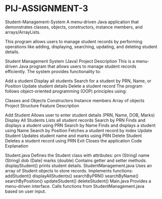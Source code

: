 # PIJ-ASSIGNMENT-3
Student-Management-System
A menu-driven Java application that demonstrates classes, objects, constructors, instance members, and arrays/ArrayLists.

This program allows users to manage student records by performing operations like adding, displaying, searching, updating, and deleting student details.

Student Management System (Java)
Project Description
This is a menu-driven Java program that allows users to manage student records efficiently. The system provides functionality to:

Add a student
Display all students
Search for a student by PRN, Name, or Position
Update student details
Delete a student record
The program follows object-oriented programming (OOP) principles using:

Classes and Objects
Constructors
Instance members
Array of objects
Project Structure
Feature Description

Add Student Allows user to enter student details (PRN, Name, DOB, Marks)
Display All Students Lists all student records
Search by PRN Finds and displays a student using PRN
Search by Name Finds and displays a student using Name
Search by Position Fetches a student record by index
Update Student Updates student name and marks using PRN
Delete Student Deletes a student record using PRN
Exit Closes the application
Code Explanation

Student.java Defines the Student class with attributes: prn (String) name (String) dob (Date) marks (double) Contains getter and setter methods. displayStudent() prints student details.
StudentManagement.java Uses an array of Student objects to store records. Implements functions: addStudent() displayAllStudents() searchByPRN() searchByName() searchByPosition() updateStudent() deleteStudent()
Main.java Provides a menu-driven interface. Calls functions from StudentManagement.java based on user input.
